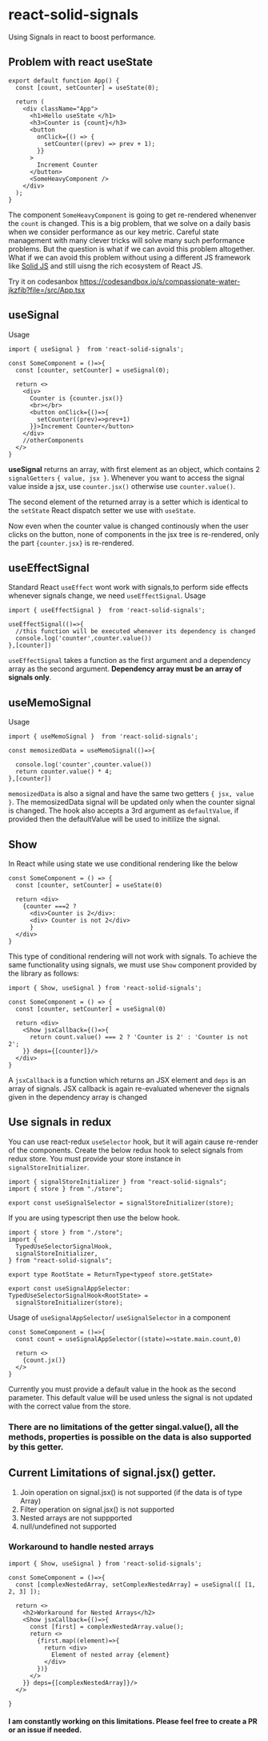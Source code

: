 # react-solid-signals
Using Signals in react to boost performance. 


## Problem with react useState
```
export default function App() {
  const [count, setCounter] = useState(0);

  return (
    <div className="App">
      <h1>Hello useState </h1>
      <h3>Counter is {count}</h3>
      <button
        onClick={() => {
          setCounter((prev) => prev + 1);
        }}
      >
        Increment Counter
      </button>
      <SomeHeavyComponent />
    </div>
  );
}
```
The component `SomeHeavyComponent` is going to get re-rendered whenenver the `count` is changed. This is a big problem, that we solve on a daily basis when we consider performance as our key metric. Careful state management with many clever tricks will solve many such performance problems. But the question is what if we can avoid this problem altogether. What if we can avoid this problem without using a different JS framework like <a href="https://www.solidjs.com/">Solid JS</a> and still uisng the rich ecosystem of React JS.

Try it on codesanbox https://codesandbox.io/s/compassionate-water-jkzfib?file=/src/App.tsx

## useSignal
Usage
```
import { useSignal }  from 'react-solid-signals';

const SomeComponent = ()=>{
  const [counter, setCounter] = useSignal(0);
  
  return <>
    <div>
      Counter is {counter.jsx()}
      <br></br>
      <button onClick={()=>{
        setCounter((prev)=>prev+1)
      }}>Increment Counter</button>
    </div>
    //otherComponents 
  </>
}
```

<b>useSignal</b> returns an array, with first element as an object, which contains 2 `signalGetters` `{ value, jsx }`. Whenever you want to access the signal value inside a jsx, use `counter.jsx()` otherwise use `counter.value()`.

The second element of the returned array is a setter which is identical to the `setState` React dispatch setter we use with `useState`.

Now even when the counter value is changed continously when the user clicks on the button, none of components in the jsx tree is re-rendered, only the part `{counter.jsx}` is re-rendered.

## useEffectSignal
Standard React `useEffect` wont work with signals,to perform side effects whenever signals change, we need `useEffectSignal`.
Usage
```
import { useEffectSignal }  from 'react-solid-signals';

useEffectSignal(()=>{
  //this function will be executed whenever its dependency is changed
  console.log('counter',counter.value())
},[counter])

```

`useEffectSignal` takes a function as the first argument and a dependency array as the second argument. <b> Dependency array must be an array of signals only</b>.


## useMemoSignal
Usage
```
import { useMemoSignal }  from 'react-solid-signals';

const memosizedData = useMemoSignal(()=>{

  console.log('counter',counter.value())
  return counter.value() * 4;
},[counter])

```

`memosizedData` is also a signal and have the same two getters `{ jsx, value }`. The memosizedData signal will be updated only when the counter signal is changed. The hook also accepts a 3rd argument as `defaultValue`, if provided then the defaultValue will be used to initilize the signal.

## Show 
In React while using state we use conditional rendering like the below
```
const SomeComponent = () => {
  const [counter, setCounter] = useState(0)
  
  return <div>
    {counter ===2 ? 
      <div>Counter is 2</div>:
      <div> Counter is not 2</div>
      }
  </div>
}
```
This type of conditional rendering will not work with signals.
To achieve the same functionality using signals, we must use `Show` component provided by the library as follows:

```
import { Show, useSignal } from 'react-solid-signals';

const SomeComponent = () => {
  const [counter, setCounter] = useSignal(0)
  
  return <div>
    <Show jsxCallback={()=>{
      return count.value() === 2 ? 'Counter is 2' : 'Counter is not 2';
    }} deps={[counter]}/>
  </div>
}
```
A `jsxCallback` is a function which returns an JSX element and `deps` is an array of signals. JSX callback is again re-evaluated whenever the signals given in the dependency array is changed

## Use signals in redux
You can use react-redux `useSelector` hook, but it will again cause re-render of the components. Create the below redux hook to select signals from redux store. You must provide your store instance in `signalStoreInitializer`.
```
import { signalStoreInitializer } from "react-solid-signals";
import { store } from "./store";

export const useSignalSelector = signalStoreInitializer(store);

```

If you are using typescript then use the below hook.
```
import { store } from "./store";
import {
  TypedUseSelectorSignalHook,
  signalStoreInitializer,
} from "react-solid-signals";

export type RootState = ReturnType<typeof store.getState>

export const useSignalAppSelector: TypedUseSelectorSignalHook<RootState> =
  signalStoreInitializer(store);

```
Usage of `useSignalAppSelector`/ `useSignalSelector` in a component
```
const SomeComponent = ()=>{
  const count = useSignalAppSelector((state)=>state.main.count,0)

  return <>
    {count.jx()}
  </>
}
```
Currently you must provide a default value in the hook as the second parameter. This default value will be used unless the signal is not updated with the correct value from the store.


### There are no limitations of the getter singal.value(), all the methods, properties is possible on the data is also supported by this getter.

## Current Limitations of signal.jsx() getter.
1. Join operation on signal.jsx() is not supported (if the data is of type Array)
2. Filter operation on signal.jsx() is not supported 
3. Nested arrays are not suppported
4. null/undefined not supported

### Workaround to handle nested arrays
```
import { Show, useSignal } from 'react-solid-signals';

const SomeComponent = ()=>{
  const [complexNestedArray, setComplexNestedArray] = useSignal([ [1, 2, 3] ]);
  
  return <>
    <h2>Workaround for Nested Arrays</h2>
    <Show jsxCallback={()=>{
      const [first] = complexNestedArray.value();
      return <>
        {first.map((element)=>{
          return <div>
            Element of nested array {element}
          </div>
        })}
      </>
    }} deps={[complexNestedArray]}/>
  </>

}
```
#### I am constantly working on this limitations. Please feel free to create a PR or an issue if needed. 




